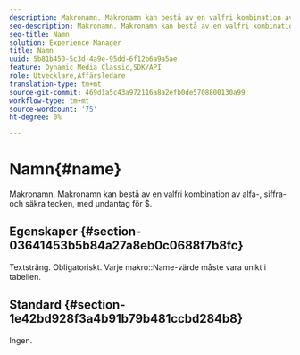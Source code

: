 ```yaml
---
description: Makronamn. Makronamn kan bestå av en valfri kombination av alfa-, siffra- och säkra tecken, med undantag för $.
seo-description: Makronamn. Makronamn kan bestå av en valfri kombination av alfa-, siffra- och säkra tecken, med undantag för $.
seo-title: Namn
solution: Experience Manager
title: Namn
uuid: 5b81b450-5c3d-4a9e-95dd-6f12b6a9a5ae
feature: Dynamic Media Classic,SDK/API
role: Utvecklare,Affärsledare
translation-type: tm+mt
source-git-commit: 469d1a5c43a972116a8a2efb0de5708800130a99
workflow-type: tm+mt
source-wordcount: '75'
ht-degree: 0%

---
```



# Namn{#name}

Makronamn. Makronamn kan bestå av en valfri kombination av alfa-, siffra- och säkra tecken, med undantag för $.

## Egenskaper {#section-03641453b5b84a27a8eb0c0688f7b8fc}

Textsträng. Obligatoriskt. Varje makro::Name-värde måste vara unikt i tabellen.

## Standard {#section-1e42bd928f3a4b91b79b481ccbd284b8}

Ingen.
